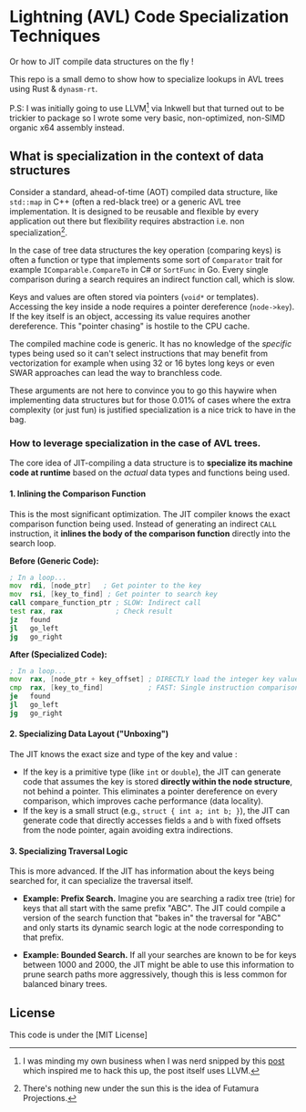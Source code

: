 # Lightning (AVL) Code Specialization Techniques

Or how to JIT compile data structures on the fly !

This repo is a small demo to show how to specialize lookups in AVL trees using Rust & `dynasm-rt`.

P.S: I was initially going to use LLVM[^1] via Inkwell but that turned out to be trickier to package
so I wrote some very basic, non-optimized, non-SIMD organic x64 assembly instead. 

## What is specialization in the context of data structures

Consider a standard, ahead-of-time (AOT) compiled data structure, like `std::map` in C++ (often a
red-black tree) or a generic AVL tree implementation. It is designed to be reusable and flexible
by every application out there but flexibility requires abstraction i.e. non specialization[^2].

In the case of tree data structures the key operation (comparing keys) is often a function or type
that implements some sort of `Comparator` trait for example `IComparable.CompareTo` in C# or `SortFunc`
in Go. Every single comparison during a search requires an indirect function call, which is slow.

Keys and values are often stored via pointers (`void*` or templates). Accessing the key inside a node
requires a pointer dereference (`node->key`). If the key itself is an object, accessing its value
requires another dereference. This "pointer chasing" is hostile to the CPU cache.

The compiled machine code is generic. It has no knowledge of the *specific* types being used so it
can't select instructions that may benefit from vectorization for example when using 32 or 16 bytes
long keys or even SWAR approaches can lead the way to branchless code.


These arguments are not here to convince you to go this haywire when implementing data structures but
for those 0.01% of cases where the extra complexity (or just fun) is justified specialization is a nice
trick to have in the bag.

### How to leverage specialization in the case of AVL trees.

The core idea of JIT-compiling a data structure is to **specialize its machine code at runtime**
based on the *actual* data types and functions being used.

#### 1. Inlining the Comparison Function

This is the most significant optimization. The JIT compiler knows the exact comparison function
being used. Instead of generating an indirect `CALL` instruction, it **inlines the body of the
comparison function** directly into the search loop.

**Before (Generic Code):**

```asm
; In a loop...
mov  rdi, [node_ptr]   ; Get pointer to the key
mov  rsi, [key_to_find] ; Get pointer to search key
call compare_function_ptr ; SLOW: Indirect call
test rax, rax             ; Check result
jz   found
jl   go_left
jg   go_right

```

**After (Specialized Code):**

```asm
; In a loop...
mov  rax, [node_ptr + key_offset] ; DIRECTLY load the integer key value
cmp  rax, [key_to_find]           ; FAST: Single instruction comparison
je   found
jl   go_left
jg   go_right
```

#### 2. Specializing Data Layout ("Unboxing")

The JIT knows the exact size and type of the key and value :

*   If the key is a primitive type (like `int` or `double`), the JIT can generate code that assumes
    the key is stored **directly within the node structure**, not behind a pointer. This eliminates
    a pointer dereference on every comparison, which improves cache performance (data locality).
*   If the key is a small struct (e.g., `struct { int a; int b; }`), the JIT can generate code that
    directly accesses fields `a` and `b` with fixed offsets from the node pointer, again avoiding
    extra indirections.

#### 3. Specializing Traversal Logic

This is more advanced. If the JIT has information about the keys being searched for, it can
specialize the traversal itself.

*   **Example: Prefix Search.** Imagine you are searching a radix tree (trie) for keys that all
    start with the same prefix "ABC". The JIT could compile a version of the search function that
    "bakes in" the traversal for "ABC" and only starts its dynamic search logic at the node
    corresponding to that prefix.

*   **Example: Bounded Search.** If all your searches are known to be for keys between 1000 and
    2000, the JIT might be able to use this information to prune search paths more aggressively,
    though this is less common for balanced binary trees.


## License

This code is under the [MIT License]

[^1]: I was minding my own business when I was nerd snipped by this [post](https://archive.is/sERLq)
which inspired me to hack this up, the post itself uses LLVM.

[^2]: There's nothing new under the sun this is the idea of Futamura Projections.
